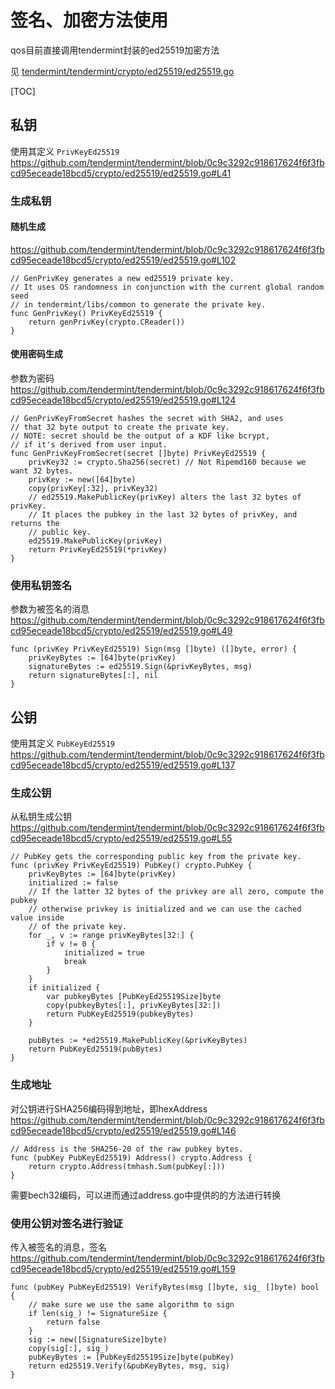 # 签名、加密方法使用
qos目前直接调用tendermint封装的ed25519加密方法

见 [tendermint/tendermint/crypto/ed25519/ed25519.go](https://github.com/tendermint/tendermint/blob/master/crypto/ed25519/ed25519.go)

[TOC]

## 私钥
使用其定义 `PrivKeyEd25519`  https://github.com/tendermint/tendermint/blob/0c9c3292c918617624f6f3fbcd95eceade18bcd5/crypto/ed25519/ed25519.go#L41

### 生成私钥
#### 随机生成
https://github.com/tendermint/tendermint/blob/0c9c3292c918617624f6f3fbcd95eceade18bcd5/crypto/ed25519/ed25519.go#L102
```
// GenPrivKey generates a new ed25519 private key.
// It uses OS randomness in conjunction with the current global random seed
// in tendermint/libs/common to generate the private key.
func GenPrivKey() PrivKeyEd25519 {
	return genPrivKey(crypto.CReader())
}
```
#### 使用密码生成
参数为密码
https://github.com/tendermint/tendermint/blob/0c9c3292c918617624f6f3fbcd95eceade18bcd5/crypto/ed25519/ed25519.go#L124
```
// GenPrivKeyFromSecret hashes the secret with SHA2, and uses
// that 32 byte output to create the private key.
// NOTE: secret should be the output of a KDF like bcrypt,
// if it's derived from user input.
func GenPrivKeyFromSecret(secret []byte) PrivKeyEd25519 {
	privKey32 := crypto.Sha256(secret) // Not Ripemd160 because we want 32 bytes.
	privKey := new([64]byte)
	copy(privKey[:32], privKey32)
	// ed25519.MakePublicKey(privKey) alters the last 32 bytes of privKey.
	// It places the pubkey in the last 32 bytes of privKey, and returns the
	// public key.
	ed25519.MakePublicKey(privKey)
	return PrivKeyEd25519(*privKey)
}
```
### 使用私钥签名
参数为被签名的消息
https://github.com/tendermint/tendermint/blob/0c9c3292c918617624f6f3fbcd95eceade18bcd5/crypto/ed25519/ed25519.go#L49
```
func (privKey PrivKeyEd25519) Sign(msg []byte) ([]byte, error) {
	privKeyBytes := [64]byte(privKey)
	signatureBytes := ed25519.Sign(&privKeyBytes, msg)
	return signatureBytes[:], nil
}
```


## 公钥
使用其定义 `PubKeyEd25519`
https://github.com/tendermint/tendermint/blob/0c9c3292c918617624f6f3fbcd95eceade18bcd5/crypto/ed25519/ed25519.go#L137

### 生成公钥

从私钥生成公钥
https://github.com/tendermint/tendermint/blob/0c9c3292c918617624f6f3fbcd95eceade18bcd5/crypto/ed25519/ed25519.go#L55
```
// PubKey gets the corresponding public key from the private key.
func (privKey PrivKeyEd25519) PubKey() crypto.PubKey {
	privKeyBytes := [64]byte(privKey)
	initialized := false
	// If the latter 32 bytes of the privkey are all zero, compute the pubkey
	// otherwise privkey is initialized and we can use the cached value inside
	// of the private key.
	for _, v := range privKeyBytes[32:] {
		if v != 0 {
			initialized = true
			break
		}
	}
	if initialized {
		var pubkeyBytes [PubKeyEd25519Size]byte
		copy(pubkeyBytes[:], privKeyBytes[32:])
		return PubKeyEd25519(pubkeyBytes)
	}

	pubBytes := *ed25519.MakePublicKey(&privKeyBytes)
	return PubKeyEd25519(pubBytes)
}
```

### 生成地址
对公钥进行SHA256编码得到地址，即hexAddress
https://github.com/tendermint/tendermint/blob/0c9c3292c918617624f6f3fbcd95eceade18bcd5/crypto/ed25519/ed25519.go#L146

```
// Address is the SHA256-20 of the raw pubkey bytes.
func (pubKey PubKeyEd25519) Address() crypto.Address {
	return crypto.Address(tmhash.Sum(pubKey[:]))
}
```
需要bech32编码，可以进而通过address.go中提供的的方法进行转换

### 使用公钥对签名进行验证
传入被签名的消息，签名
https://github.com/tendermint/tendermint/blob/0c9c3292c918617624f6f3fbcd95eceade18bcd5/crypto/ed25519/ed25519.go#L159
```
func (pubKey PubKeyEd25519) VerifyBytes(msg []byte, sig_ []byte) bool {
	// make sure we use the same algorithm to sign
	if len(sig_) != SignatureSize {
		return false
	}
	sig := new([SignatureSize]byte)
	copy(sig[:], sig_)
	pubKeyBytes := [PubKeyEd25519Size]byte(pubKey)
	return ed25519.Verify(&pubKeyBytes, msg, sig)
}
```